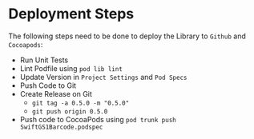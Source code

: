 # Deployment Steps

The following steps need to be done to deploy the Library to `Github` and `Cocoapods`:

- Run Unit Tests
- Lint Podfile using `pod lib lint`
- Update Version in `Project Settings` and `Pod Specs`
- Push Code to Git
- Create Release on Git
  - `git tag -a 0.5.0 -m "0.5.0"`
  - `git push origin 0.5.0`
- Push code to CocoaPods using `pod trunk push SwiftGS1Barcode.podspec`
